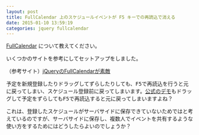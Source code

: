 ```yaml
---
layout: post
title: FullCalendar 上のスケジュールイベントが F5 キーでの再読込で消える
date: 2015-01-10 13:59:19
categories: jquery fullcalendar
---
```

<p><a href="http://fullcalendar.io/" rel="nofollow">FullCalendar</a> について教えてください。</p>

<p>いくつかのサイトを参考にしてセットアップをしました。</p>

<p>（参考サイト）<a href="http://rossy-dev.blogspot.jp/2010/04/jqueryfullcalendar.html" rel="nofollow">jQueryのFullCalendarが素敵</a></p>

<p>予定を新規登録したりドラッグしてずらしたりしても、<kbd>F5</kbd>で再読込を行うと元に戻ってしまい、スケジュール登録前に戻ってしまいます。<a href="http://fullcalendar.io/" rel="nofollow">公式のデモ</a>もドラッグして予定をずらしても<kbd>F5</kbd>で再読込すると元に戻ってしまいますよね？</p>

<p>これは、登録したスケジュールがサーバサイドに保存できていないためではと考えているのですが、サーバサイドに保存し、複数人でイベントを共有するような使い方をするためにはどうしたらよいのでしょうか？</p>
